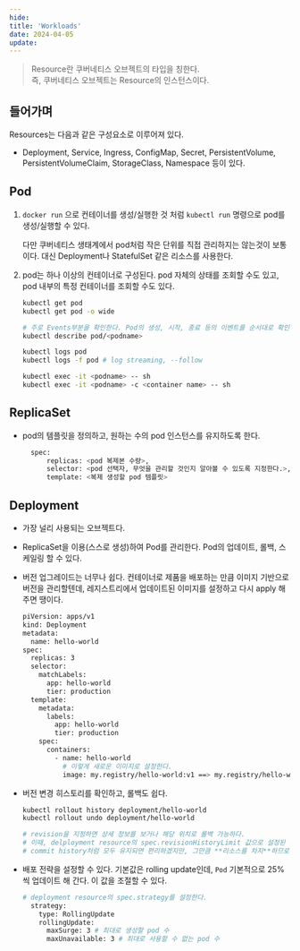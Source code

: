 ```yaml
---
hide:
title: 'Workloads'
date: 2024-04-05
update:
---
```


> Resource란 쿠버네티스 오브젝트의 타입을 칭한다.  
> 즉, 쿠버네티스 오브젝트는 Resource의 인스턴스이다.

## 들어가며

Resources는 다음과 같은 구성요소로 이루어져 있다.

- Deployment, Service, Ingress, ConfigMap, Secret, PersistentVolume, PersistentVolumeClaim, StorageClass, Namespace 등이 있다.

## Pod

1. `docker run` 으로 컨테이너를 생성/실행한 것 처럼 `kubectl run` 명령으로 pod를 생성/실행할 수 있다.

   다만 쿠버네티스 생태계에서 pod처럼 작은 단위를 직접 관리하지는 않는것이 보통이다. 대신 Deployment나 StatefulSet 같은 리소스를 사용한다.

2. pod는 하나 이상의 컨테이너로 구성된다. pod 자체의 상태를 조회할 수도 있고, pod 내부의 특정 컨테이너를 조회할 수도 있다.

   ```sh
   kubectl get pod
   kubectl get pod -o wide

   # 주로 Events부분을 확인한다. Pod의 생성, 시작, 종료 등의 이벤트를 순서대로 확인할 수 있다.
   kubectl describe pod/<podname>

   kubectl logs pod
   kubectl logs -f pod # log streaming, --follow

   kubectl exec -it <podname> -- sh
   kubectl exec -it <podname> -c <container name> -- sh
   ```

## ReplicaSet

- pod의 템플릿을 정의하고, 원하는 수의 pod 인스턴스를 유지하도록 한다.

  ```sh
    spec:
        replicas: <pod 복제본 수량>,
        selector: <pod 선택자, 무엇을 관리할 것인지 알아볼 수 있도록 지정한다.>,
        template: <복제 생성할 pod 템플릿>
  ```

## Deployment

- 가장 널리 사용되는 오브젝트다.
- ReplicaSet을 이용(스스로 생성)하여 Pod를 관리한다. Pod의 업데이트, 롤백, 스케일링 할 수 있다.
- 버전 업그레이드는 너무나 쉽다. 컨테이너로 제품을 배포하는 만큼 이미지 기반으로 버전을 관리할텐데, 레지스트리에서 업데이트된 이미지를 설정하고 다시 apply 해 주면 땡이다.

  ```sh
  piVersion: apps/v1
  kind: Deployment
  metadata:
    name: hello-world
  spec:
    replicas: 3
    selector:
      matchLabels:
        app: hello-world
        tier: production
    template:
      metadata:
        labels:
          app: hello-world
          tier: production
      spec:
        containers:
          - name: hello-world
            # 이렇게 새로운 이미지로 설정한다.
            image: my.registry/hello-world:v1 ==> my.registry/hello-world:v2
  ```

- 버전 변경 히스토리를 확인하고, 롤백도 쉽다.

  ```sh
  kubectl rollout history deployment/hello-world
  kubectl rollout undo deployment/hello-world

  # revision을 지정하면 상세 정보를 보거나 해당 위치로 롤백 가능하다.
  # 이때, delployment resource의 spec.revisionHistoryLimit 값으로 설정된 만큼만 revision이 유지된다.
  # commit history처럼 모두 유지되면 편리하겠지만, 그만큼 **리소스를 차지**하므로 적절히 제한해야 한다.
  ```

- 배포 전략을 설정할 수 있다. 기본값은 rolling update인데, `Pod` 기본적으로 25%씩 업데이트 해 간다. 이 값을 조절할 수 있다.

  ```sh
  # deployment resource의 spec.strategy를 설정한다.
    strategy:
      type: RollingUpdate
      rollingUpdate:
        maxSurge: 3 # 최대로 생성할 pod 수
        maxUnavailable: 3 # 최대로 사용할 수 없는 pod 수
  ```
